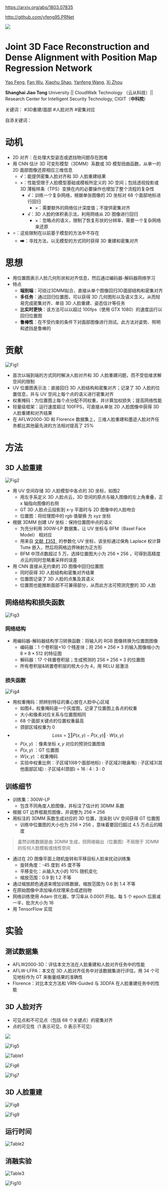 https://arxiv.org/abs/1803.07835

http://github.com/yfeng95.PRNet


![](https://github.com/hongsi466474/A4MD/blob/%E6%96%87%E7%8C%AE%E7%9B%B8%E5%85%B3/%E4%BA%BA%E8%84%B8%E9%87%8D%E5%BB%BA/PRNet/%E6%88%AA%E5%9B%BE/Fig2.png?raw=true)

# Joint 3D Face Reconstruction and Dense Alignment with Position Map Regression Network

[Yao Feng](https://arxiv.org/search/cs?searchtype=author&query=Feng,+Y), [Fan Wu](https://arxiv.org/search/cs?searchtype=author&query=Wu,+F), [Xiaohu Shao](https://arxiv.org/search/cs?searchtype=author&query=Shao,+X), [Yanfeng Wang](https://arxiv.org/search/cs?searchtype=author&query=Wang,+Y), [Xi Zhou](https://arxiv.org/search/cs?searchtype=author&query=Zhou,+X)

**Shanghai Jiao Tong** University || CloudWalk Technology （云从科技）|| Research Center for Intelligent Security Technology, CIGIT（**中科院**）

关键词： #3D重建/面部 #人脸对齐 #密集对应

自添关键词： 

# 动机

- 2D 对齐：在处理大型姿态或遮挡物问题存在困难
- 用 CNN 估计 3D 可变形模型（3DMM）系数或 3D 模型扭曲函数，从单一的 2D 面部图像还原相应三维信息
	- √：能提供密集人脸对齐和 3D 人脸重建结果
	- ×：性能受限于人脸模型基础或模板所定义的 3D 空间；包括透视投影或 3D 薄板样条（TPS）变换在内的必要操作也增加了整个流程的复杂性
		- √：训练一个复杂网络，根据单张图像的 2D 坐标对 68 个面部地标进行回归
			- ×：需要额外的网络估计深度值；不提供密集对齐
		- √：3D 人脸的体积表示法，利用网络从 2D 图像进行回归
			- ×：忽略点的语义，限制了恢复形状的分辨率，需要一个复杂网络来还原
- ⭐：这些限制在以前基于模型的方法中不存在
	- ➡：寻找方法，以无模型的方式同时获得 3D 重建和密集对齐

# 思想

- 用位置图表示人脸几何形状和对齐信息，然后通过编码器-解码器网络学习
- 特点
	- **端到端**：可绕过3DMM拟合，直接从单个图像回归3D面部结构和密集对齐
	- **多任务**：通过回归位置图，可以获得 3D 几何图形以及语义含义。从而轻易完成密集对齐、单目 3D 人脸重建、姿态估计等任务
	- **比实时更快**：该方法可以以超过 100fps（使用 GTX 1080）的速度运行以回归位置图
	- **鲁棒性**：在不受约束的条件下对面部图像进行测试。此方法对姿势、照明和遮挡是鲁棒的

# 贡献

![Fig1](https://github.com/hongsi466474/A4MD/blob/%E6%96%87%E7%8C%AE%E7%9B%B8%E5%85%B3/%E4%BA%BA%E8%84%B8%E9%87%8D%E5%BB%BA/PRNet/%E6%88%AA%E5%9B%BE/Fig1.png?raw=true)

- 首次以端到端的方式同时解决人脸对齐和 3D 人脸重建问题，而不受低维求解空间的限制
- UV 位置图表示法：直接回归 3D 人脸结构和密集对齐；记录了 3D 人脸的位置信息，并与 UV 空间上每个点的语义进行密集对齐
- 权重掩码：为位置图上每个点分配不同权重，并计算加权损失；提高网络性能
- 轻量级框架：运行速度超过 100FPS，可直接从单张 2D 人脸图像中获得 3D 人脸重建和对齐结果
- 在 AFLW2000-3D 和 Florence 数据集上，三维人脸重建和墨迹人脸对齐任务都比其他最先进的方法相对提高了 25%

# 方法

## 3D 人脸重建

![Fig2](https://github.com/hongsi466474/A4MD/blob/%E6%96%87%E7%8C%AE%E7%9B%B8%E5%85%B3/%E4%BA%BA%E8%84%B8%E9%87%8D%E5%BB%BA/PRNet/%E6%88%AA%E5%9B%BE/Fig2.png?raw=true)

- 用 UV 空间存储 3D 人脸模型中各点的 3D 坐标，如图2
	- 用左手系定义 3D 人脸点云，3D 空间的原点与输入图像的左上角重叠，正 x 轴指向图像的右侧
	- GT 3D 人脸点云投影到 x-y 平面时与 2D 图像中的人脸吻合
	- 位置图：将纹理图中的 rgb 值替换 为 xyz 坐标
- 根据 3DMM 创建 UV 坐标：保持位置图中点的语义
	- 为充分利用 300W-LP 数据集，让 UV 坐标与 BFM（Basel Face Model） 相对应
	- 用来自 [文献【35】](https://arxiv.org/abs/1708.07199) 的参数化 UV 坐标，该坐标通过保角 Laplace 权计算 Tutte 嵌入，然后将网格边界映射为正方形
	- BFM 中顶点数超过 5 万，选择位置图大小为 $256\times256$ ，可得到高精度点云的同时忽略重采样的误差
- 用 CNN 直接从无约束的 2D 图像中回归位置图
	- 同时获得 3D 人脸结构和密集对齐结果
	- 位置图记录了 3D 人脸的点集及其语义
	- 位置图也能推断面部不可兼得部分，从而此方法可预测完整的 3D 人脸

## 网络结构和损失函数

![Fig3](https://github.com/hongsi466474/A4MD/blob/%E6%96%87%E7%8C%AE%E7%9B%B8%E5%85%B3/%E4%BA%BA%E8%84%B8%E9%87%8D%E5%BB%BA/PRNet/%E6%88%AA%E5%9B%BE/Fig3.png?raw=true)

### 网络结构

- 用编码器-解码器结构学习转换函数：将输入的 RGB 图像转换为位置图图像
	- 编码器：1 个卷积层+10 个残差块；将 $256\times256\times3$ 的输入图像缩小为 $8\times8\times512$ 的特征图
	- 解码器：17 个转置卷积层；生成预测的 $256\times256\times3$ 的位置图
	- 所有卷积层&转置卷积层的核大小为 4，用 RELU 层激活

### 损失函数

![Fig4](https://github.com/hongsi466474/A4MD/blob/%E6%96%87%E7%8C%AE%E7%9B%B8%E5%85%B3/%E4%BA%BA%E8%84%B8%E9%87%8D%E5%BB%BA/PRNet/%E6%88%AA%E5%9B%BE/Fig4.png?raw=true)

- 用权重掩码：把辨别特征的重心放在人脸中心区域
	- 如图4，权重掩码是一个灰度图，记录了位置图上各点的权重
	- 大小和像素对应关系与位置图相同
	- 68 个面部关键点的位置权重最高
	- 颈部区域权重为 0 
- $$Loss=\sum\Vert P(x,y)-\tilde{P}(x,y)\Vert\cdot W(x,y) \tag{1}$$
	- $P(x,y)$ ：像素坐标 $x,y$ 对应的预测位置图值
	- $\tilde{P}(x,y)$ ：GT 位置图
	- $W(x,y)$ ：权重掩码
	- 实验中权重比例：子区域1(68个面部地标) : 子区域2(眼鼻嘴) : 子区域3(其他面部区域) : 子区域4(颈部) = 16 : 4 : 3 : 0

## 训练细节

- 训练集：300W-LP
	- 包含不同角度人脸图像，并标注了估计的 3DMM 系数
- 根据 GT 边界框裁剪图像，并调整为 $256\times256$ 
- 用标注的 3DMM 系数生成对应的 3D 位置，渲染到 UV 空间获得 GT 位置图
	- 训练中位置图的大小也为 $256\times256$ ，意味着要回归超过 4.5 万点云的精度

> 虽然训练数据是由 3DMM 生成，但网络输出（位置图）不局限于 3DMM 的任何人脸模板或线性空间

- 通过在 2D 图像平面上随机旋转和平移目标人脸来扰动训练集
	- 旋转角度：-45 度到 45 度不等
	- 平移变化：从输入大小的 10% 随机变化
	- 缩放范围：0.9 到 1.2 不等
- 通过缩放颜色通道来增加训练数据，缩放范围为 0.6 到 1.4 不等
- 在原始图像中添加噪点纹理来合成遮挡物
- 网络训练使用 Adam 优化器，学习率从 0.0001 开始，每 5 个 epoch 后衰减一半，批次大小为 16
- 用 TensorFlow 实现

# 实验

## 测试数据集

- AFLW2000-3D：评估本文方法在人脸重建和人脸对齐任务中的性能
- AFLW-LFPA：本文在 3D 人脸对齐任务中对该数据集进行评估，用 34 个可见地标作为 GT 来衡量结果的准确性
- Florence：对比本文方法和 VRN-Guided 与 3DDFA 在人脸重建任务中的性能

## 3D 人脸对齐

- 可见点和不可见点（包括 68 个关键点）的密集对齐
- 点的可见性（1 表示可见，0 表示不可见）

![](https://github.com/yfeng95/PRNet/raw/master/Docs/images/alignment.jpg)

![Fig5](https://github.com/hongsi466474/A4MD/blob/%E6%96%87%E7%8C%AE%E7%9B%B8%E5%85%B3/%E4%BA%BA%E8%84%B8%E9%87%8D%E5%BB%BA/PRNet/%E6%88%AA%E5%9B%BE/Fig5.png?raw=true)

![Table1](https://github.com/hongsi466474/A4MD/blob/%E6%96%87%E7%8C%AE%E7%9B%B8%E5%85%B3/%E4%BA%BA%E8%84%B8%E9%87%8D%E5%BB%BA/PRNet/%E6%88%AA%E5%9B%BE/Table1.png?raw=true)

![Fig6](https://github.com/hongsi466474/A4MD/blob/%E6%96%87%E7%8C%AE%E7%9B%B8%E5%85%B3/%E4%BA%BA%E8%84%B8%E9%87%8D%E5%BB%BA/PRNet/%E6%88%AA%E5%9B%BE/Fig6.png?raw=true)

![Fig7](https://github.com/hongsi466474/A4MD/blob/%E6%96%87%E7%8C%AE%E7%9B%B8%E5%85%B3/%E4%BA%BA%E8%84%B8%E9%87%8D%E5%BB%BA/PRNet/%E6%88%AA%E5%9B%BE/Fig7.png?raw=true)

## 3D 人脸重建

![Fig8](https://github.com/hongsi466474/A4MD/blob/%E6%96%87%E7%8C%AE%E7%9B%B8%E5%85%B3/%E4%BA%BA%E8%84%B8%E9%87%8D%E5%BB%BA/PRNet/%E6%88%AA%E5%9B%BE/Fig8.png?raw=true)

![Fig9](https://github.com/hongsi466474/A4MD/blob/%E6%96%87%E7%8C%AE%E7%9B%B8%E5%85%B3/%E4%BA%BA%E8%84%B8%E9%87%8D%E5%BB%BA/PRNet/%E6%88%AA%E5%9B%BE/Fig9.png?raw=true)

## 运行时间

![Table2](https://github.com/hongsi466474/A4MD/blob/%E6%96%87%E7%8C%AE%E7%9B%B8%E5%85%B3/%E4%BA%BA%E8%84%B8%E9%87%8D%E5%BB%BA/PRNet/%E6%88%AA%E5%9B%BE/Table2.png?raw=true)

## 消融实验

![Table3](https://github.com/hongsi466474/A4MD/blob/%E6%96%87%E7%8C%AE%E7%9B%B8%E5%85%B3/%E4%BA%BA%E8%84%B8%E9%87%8D%E5%BB%BA/PRNet/%E6%88%AA%E5%9B%BE/Table3.png?raw=true)

![Fig10](https://github.com/hongsi466474/A4MD/blob/%E6%96%87%E7%8C%AE%E7%9B%B8%E5%85%B3/%E4%BA%BA%E8%84%B8%E9%87%8D%E5%BB%BA/PRNet/%E6%88%AA%E5%9B%BE/Fig10.png?raw=true)



